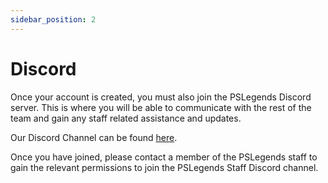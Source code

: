 ```yaml
---
sidebar_position: 2
---
```


# Discord

Once your account is created, you must also join the PSLegends Discord server. This is where you will be able to communicate with the rest of the team and gain any staff related assistance and updates.

Our Discord Channel can be found [here](https://discord.gg/WZvgfmd7Xb).

Once you have joined, please contact a member of the PSLegends staff to gain the relevant permissions to join the PSLegends Staff Discord channel.